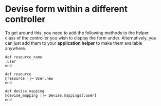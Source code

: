 # Devise form within a different controller

To get around this, you need to add the following methods to the helper class of the controller you wish to display the form under. Alternatively, you can just add them to your **application helper** to make them available anywhere.

	def resource_name
	:user
	end

	def resource
	@resource ||= User.new
	end

	def devise_mapping
	@devise_mapping ||= Devise.mappings[:user]
	end